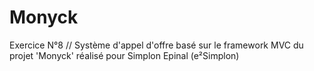 # Monyck
Exercice N°8 // Système d'appel d'offre basé sur le framework MVC du projet 'Monyck' réalisé pour Simplon Epinal (e²Simplon) 
